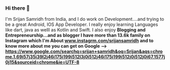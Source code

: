 ### Hi there 👋

I'm Srijan Samridh from India, and I do work on Development....and trying to be a great Android, IOS App Developer. I really enjoy learning Languages like dart, java as welll as Kotlin and Swift.
I also enjoy <b>Blogging and Entrepreneurship<b>...and as blogger I have more than 13.6k family on Instagram which I'm About www.instagrm.com/srijansamridh and to know more about me <b>you can get on Google<b> -->  
  https://www.google.com/searchq=srijan+samridh&oq=Srijan&aqs=chrome.1.69i57j35i39l2j46i175i199i512l3j0i512j46i175i199i512j0i512j0i67.1577j0j15&sourceid=chrome&ie=UTF-8


<!-- **SrijanSamridh/SrijanSamridh** is a ✨ _special_ ✨ repository because its `README.md` (this file) appears on your GitHub profile.

Here are some ideas to get you started:

- 🔭 I’m currently working on ...
- 🌱 I’m currently learning ...
- 👯 I’m looking to collaborate on ...
- 🤔 I’m looking for help with ...
- 💬 Ask me about ...
- 📫 How to reach me: ...
- 😄 Pronouns: ...
- ⚡ Fun fact: ... -->

